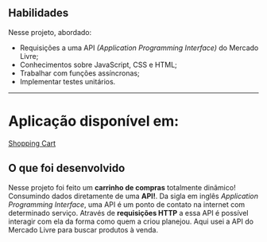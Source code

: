 ## Habilidades

Nesse projeto, abordado:

- Requisições a uma API *(Application Programming Interface)* do Mercado Livre;
- Conhecimentos sobre JavaScript, CSS e HTML;
- Trabalhar com funções assíncronas;
- Implementar testes unitários.

---

# Aplicação disponível em: 

[Shopping Cart](https://andresanpe.github.io/project-shopping-cart/)

## O que foi desenvolvido

Nesse projeto foi feito um **carrinho de compras** totalmente dinâmico! Consumindo dados diretamente de uma **API!**. Da sigla em inglês _Application Programming Interface_, uma API é um ponto de contato na internet com determinado serviço. Através de **requisições HTTP** a essa API é possível interagir com ela da forma como quem a criou planejou. Aqui usei a API do Mercado Livre para buscar produtos à venda.


<!-- Olá, Tryber!
Esse é apenas um arquivo inicial para o README do seu projeto.
É essencial que você preencha esse documento por conta própria, ok?
Não deixe de usar nossas dicas de escrita de README de projetos, e deixe sua criatividade brilhar!
:warning: IMPORTANTE: você precisa deixar nítido:
- quais arquivos/pastas foram desenvolvidos por você; 
- quais arquivos/pastas foram desenvolvidos por outra pessoa estudante;
- quais arquivos/pastas foram desenvolvidos pela Trybe.
-->
